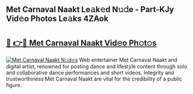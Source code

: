 ## Met Carnaval Naakt Le𝚊k𝚎d N𝚞𝚍e - Part-KJy Vid𝚎o Photos Le𝚊ks 4ZAok

# <h2><a href="http://fb4ymfg.evod.top/?m=Met+Carnaval+Naakt">🔗 👉🔴 Met Carnaval Naakt Vid𝚎o Ph𝚘t𝚘s</a></h2>

[![Met Carnaval Naakt N𝚞d𝚎s](https://i.imgur.com/8V9OHl7.gif)](http://fb4ymfg.evod.top/?m=Met+Carnaval+Naakt)
Web entertainer Met Carnaval Naakt and digital artist, renowned for posting dance and lifestyle content through solo and collaborative dance performances and short videos. Integrity and trustworthiness Met Carnaval Naakt are vital for the credibility of a public figure. 
